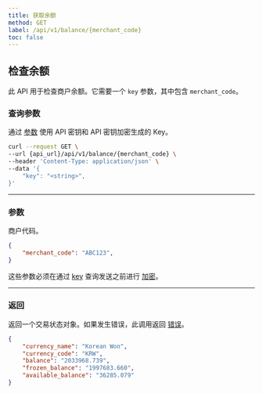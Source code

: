```yaml
---
title: 获取余额
method: GET
label: /api/v1/balance/{merchant_code}
toc: false
---
```


<x-row>
<x-col class="lg:max-w-md">

## 检查余额

此 API 用于检查商户余额。它需要一个 `key` 参数，其中包含 `merchant_code`。

### 查询参数

<x-properties>
  <x-property name="key" type="string" required>
  
  通过 [参数](#parameters) 使用 API 密钥和 API 密钥加密生成的 Key。
  </x-property>
</x-properties>

</x-col>
<x-col sticky>

```bash title="cURL"
curl --request GET \
--url {api_url}/api/v1/balance/{merchant_code} \
--header 'Content-Type: application/json' \
--data '{
    "key": "<string>",
}'
```

</x-col>
</x-row>

---

<x-row>
<x-col class="lg:max-w-md">

### 参数

<x-properties>
  <x-property name="merchant_code" type="string" required>
      商户代码。
  </x-property>
</x-properties>

</x-col>
<x-col sticky>

```json title="参数对象"
{
    "merchant_code": "ABC123",
}
```
这些参数必须在通过 [key](#query-parameters) 查询发送之前进行 [加密](/api/authentication)。

</x-col>
</x-row>

---

<x-row>
<x-col class="lg:max-w-md">

### 返回

返回一个交易状态对象。如果发生错误，此调用返回 [错误](/api/errors)。

</x-col>
<x-col sticky>

```json title="响应"
{
    "currency_name": "Korean Won",
    "currency_code": "KRW",
    "balance": "2033968.739",
    "frozen_balance": "1997683.660",
    "available_balance": "36285.079"
}
```

</x-col>
</x-row>